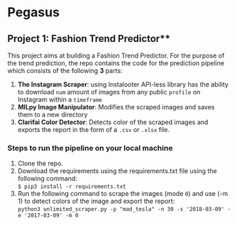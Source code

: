# Pegasus

## Project 1: Fashion Trend Predictor**

This project aims at building a Fashion Trend Predictor. For the purpose of the trend prediction, the repo contains the code for the prediction pipeline which consists of the following **3** parts:
  1. **The Instagram Scraper**: using Instalooter API-less library has the ability to download `num` amount of images from any public `profile` on Instagram within a `timeframe`
  2. **MILpy Image Manipulator**: Modifies the scraped images and saves them to a new directory
  3. **Clarifai Color Detector**: Detects color of the scraped images and exports the report in the form of a `.csv` or `.xlsx` file.
  
  ### Steps to run the pipeline on your local machine
  1. Clone the repo.
  2. Download the requirements using the requirements.txt file using the following command:
  </br>`$ pip3 install -r requirements.txt`
  3. Run the following command to scrape the images (mode `0`) and use (-m 1) to detect colors of the image and export the report:
  </br>`python3 unlimited_scraper.py -p "mad_tesla" -n 30 -s '2018-03-09' -e '2017-03-09' -m 0 `
